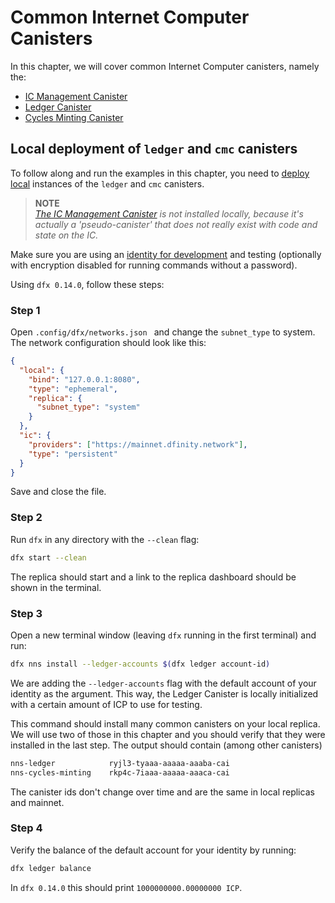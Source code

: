 # Common Internet Computer Canisters

In this chapter, we will cover common Internet Computer canisters, namely the:

- [IC Management Canister](/common-internet-computer-canisters/ic-management-canister.html)
- [Ledger Canister](/common-internet-computer-canisters/icp-ledger-canister.html)
- [Cycles Minting Canister](/common-internet-computer-canisters/cycles-minting-canister.html)

## Local deployment of `ledger` and `cmc` canisters

To follow along and run the examples in this chapter, you need to [deploy local](/project-deployment.html) instances of the `ledger` and `cmc` canisters.

> **NOTE**  
> _[The IC Management Canister](/common-internet-computer-canisters/ic-management-canister.html) is not installed locally, because it's actually a 'pseudo-canister' that does not really exist with code and state on the IC._

Make sure you are using an [identity for development](/project-deployment/identities-and-pem-files.html) and testing (optionally with encryption disabled for running commands without a password).

Using `dfx 0.14.0`, follow these steps:

### Step 1

Open `.config/dfx/networks.json ` and change the `subnet_type` to system. The network configuration should look like this:

```json
{
  "local": {
    "bind": "127.0.0.1:8080",
    "type": "ephemeral",
    "replica": {
      "subnet_type": "system"
    }
  },
  "ic": {
    "providers": ["https://mainnet.dfinity.network"],
    "type": "persistent"
  }
}
```

Save and close the file.

### Step 2

Run `dfx` in any directory with the `--clean` flag:

```bash
dfx start --clean
```

The replica should start and a link to the replica dashboard should be shown in the terminal.

### Step 3

Open a new terminal window (leaving `dfx` running in the first terminal) and run:

```bash
dfx nns install --ledger-accounts $(dfx ledger account-id)
```

We are adding the `--ledger-accounts` flag with the default account of your identity as the argument. This way, the Ledger Canister is locally initialized with a certain amount of ICP to use for testing.

This command should install many common canisters on your local replica. We will use two of those in this chapter and you should verify that they were installed in the last step. The output should contain (among other canisters)

```bash
nns-ledger            ryjl3-tyaaa-aaaaa-aaaba-cai
nns-cycles-minting    rkp4c-7iaaa-aaaaa-aaaca-cai
```

The canister ids don't change over time and are the same in local replicas and mainnet.

### Step 4

Verify the balance of the default account for your identity by running:

```bash
dfx ledger balance
```

In `dfx 0.14.0` this should print `1000000000.00000000 ICP`.
